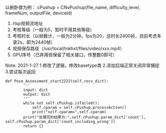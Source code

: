以俯卧撑为例：
cPushup = CNvPushup(file_name, difficulty_level, frameNum, outputFile, deviceId)

1. rtsp视频流地址
2. 考核等级（一般为5，暂时不用其他等级）
3. 考核时长（以帧数计，一般为2分钟，fps为20，总时长2400祯，目前考虑多录2s，即为2440帧）
4. 视频保存路径（/usr/local/tnkhxt/files/video/xxx.mp4）
5. GPU序号（已弃用但保留了相关接口，传整数0即可）

Note:
2021-1-27 
1.修改了逻辑，修改basetype类
2.添加后端正常关闭异常捕捉
3.尝试每次返回
```
def Pose_Assessment_start2222(self,recv_dict):
        '''
        input: dict
        output: dict
        '''
        while not self.cPushup.isTailed():
            self.cparam = self.cPushup.processAction()
            print("self.cparam=",self.cparam)
        print("处理完的结果为:",self.cPushup.param_dict['count'], self.cPushup.param_dict['count_including_wrong'])
        return {}
```
